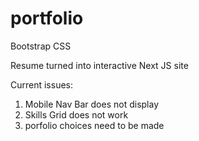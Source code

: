# portfolio

Bootstrap CSS

Resume turned into interactive Next JS site

Current issues:
1. Mobile Nav Bar does not display
2. Skills Grid does not work
3. porfolio choices need to be made
